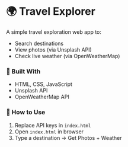 # 🌍 Travel Explorer

A simple travel exploration web app to:
- Search destinations
- View photos (via Unsplash API)
- Check live weather (via OpenWeatherMap)

### 🧰 Built With
- HTML, CSS, JavaScript
- Unsplash API
- OpenWeatherMap API

### 🚀 How to Use
1. Replace API keys in `index.html`
2. Open `index.html` in browser
3. Type a destination → Get Photos + Weather
